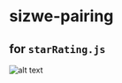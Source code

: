 # sizwe-pairing

## for `starRating.js`

![alt text](https://media.publit.io/file/Screenshot-from-2021-01-14-14-01-19.png)
